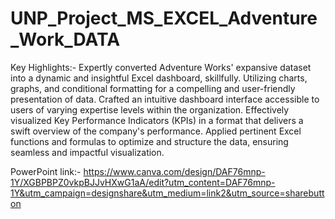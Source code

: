 # UNP_Project_MS_EXCEL_Adventure_Work_DATA

Key Highlights:-
Expertly converted Adventure Works' expansive dataset into a dynamic and insightful Excel dashboard, skillfully.
Utilizing charts, graphs, and conditional formatting for a compelling and user-friendly presentation of data. 
Crafted an intuitive dashboard interface accessible to users of varying expertise levels within the organization.
Effectively visualized Key Performance Indicators (KPIs) in a format that delivers a swift overview of the company's performance.
Applied pertinent Excel functions and formulas to optimize and structure the data, ensuring seamless and impactful visualization.

PowerPoint link:- https://www.canva.com/design/DAF76mnp-1Y/XGBPBPZ0vkpBJJvHXwG1aA/edit?utm_content=DAF76mnp-1Y&utm_campaign=designshare&utm_medium=link2&utm_source=sharebutton
